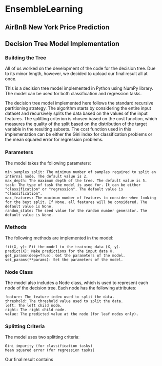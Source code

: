 # EnsembleLearning
## AirBnB New York Price Prediction







## Decision Tree Model Implementation

### Building the Tree

All of us worked on the development of the code for the decision tree. Due to its minor length, however, we decided to upload our final result all at once.

This is a decision tree model implemented in Python using NumPy library. The model can be used for both classification and regression tasks.

The decision tree model implemented here follows the standard recursive partitioning strategy. The algorithm starts by considering the entire input dataset and recursively splits the data based on the values of the input features. The splitting criterion is chosen based on the cost function, which measures the quality of the split based on the distribution of the target variable in the resulting subsets. The cost function used in this implementation can be either the Gini index for classification problems or the mean squared error for regression problems.

### Parameters

The model takes the following parameters:

    min_samples_split: The minimum number of samples required to split an internal node. The default value is 2.
    max_depth: The maximum depth of the tree. The default value is 5.
    task: The type of task the model is used for. It can be either "classification" or "regression". The default value is "classification".
    max_features: The maximum number of features to consider when looking for the best split. If None, all features will be considered. The default value is None.
    random_state: The seed value for the random number generator. The default value is None.
    
### Methods

The following methods are implemented in the model:

    fit(X, y): Fit the model to the training data (X, y).
    predict(X): Make predictions for the input data X.
    get_params(deep=True): Get the parameters of the model.
    set_params(**params): Set the parameters of the model.
    
### Node Class

The model also includes a Node class, which is used to represent each node of the decision tree. Each node has the following attributes:

    feature: The feature index used to split the data.
    threshold: The threshold value used to split the data.
    left: The left child node.
    right: The right child node.
    value: The predicted value at the node (for leaf nodes only).
    
### Splitting Criteria

The model uses two splitting criteria:

    Gini impurity (for classification tasks)
    Mean squared error (for regression tasks)

Our final result contains
